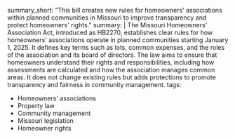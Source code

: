 summary_short: "This bill creates new rules for homeowners' associations within planned communities in Missouri to improve transparency and protect homeowners' rights."
summary: |
  The Missouri Homeowners' Association Act, introduced as HB2270, establishes clear rules for how homeowners' associations operate in planned communities starting January 1, 2025. It defines key terms such as lots, common expenses, and the roles of the association and its board of directors. The law aims to ensure that homeowners understand their rights and responsibilities, including how assessments are calculated and how the association manages common areas. It does not change existing rules but adds protections to promote transparency and fairness in community management.
tags:
  - Homeowners' associations
  - Property law
  - Community management
  - Missouri legislation
  - Homeowner rights
